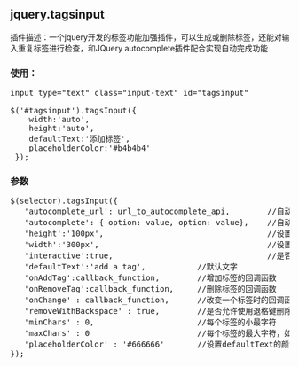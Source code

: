 ## jquery.tagsinput

插件描述：一个jquery开发的标签功能加强插件，可以生成或删除标签，还能对输入重复标签进行检查，和JQuery autocomplete插件配合实现自动完成功能


### 使用：

<pre>
input type="text" class="input-text" id="tagsinput"

$('#tagsinput').tagsInput({
    width:'auto', 
    height:'auto', 
    defaultText:'添加标签',  
    placeholderColor:'#b4b4b4'
 });
</pre>


### 参数

<pre>
$(selector).tagsInput({
   'autocomplete_url': url_to_autocomplete_api,        //自动完成插件的文件地址，demo里有说明
   'autocomplete': { option: value, option: value},    //自动完成插件的参数，demo有说明
   'height':'100px',                                   //设置高度
   'width':'300px',                                    //设置宽度
   'interactive':true,                                 //是否允许添加标签，false为阻止
   'defaultText':'add a tag',           //默认文字
   'onAddTag':callback_function,        //增加标签的回调函数
   'onRemoveTag':callback_function,     //删除标签的回调函数
   'onChange' : callback_function,      //改变一个标签时的回调函数
   'removeWithBackspace' : true,        //是否允许使用退格键删除前面的标签，false为阻止
   'minChars' : 0,                      //每个标签的小最字符
   'maxChars' : 0                       //每个标签的最大字符，如果不设置或者为0，就是无限大
   'placeholderColor' : '#666666'       //设置defaultText的颜色
});
</pre>